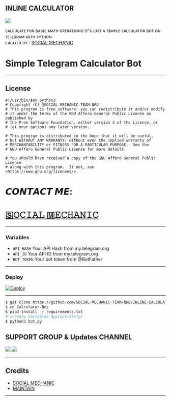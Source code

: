## INLINE CALCULATOR
<IMG src="https://telegra.ph/file/6caec29bf58337953a4b4.png">

ᴄᴀʟᴄᴜʟᴀᴛᴇ  ғᴏʀ ʙᴀsɪᴄ ᴍᴀᴛʜ ᴏᴘᴇʀᴀᴛɪᴏɴs ɪᴛ's ᴊᴜsᴛ ᴀ sɪᴍᴘʟᴇ ᴄᴀʟᴄᴜʟᴀᴛᴏʀ ʙᴏᴛ ᴏɴ ᴛᴇʟᴇɢʀᴀᴍ ᴡɪᴛʜ ᴘʏᴛʜᴏɴ.       
 ᴄʀᴇᴀᴛᴇᴅ ʙʏ :  [SOCIAL MECHANIC](https://t.me/social_mechanic_1997)


# Simple Telegram Calculator Bot

---

## License

```
#!/usr/bin/env python3
# Copyright (C) @SOCIAL-MECHANIC-TEAM-NRD
# This program is free software: you can redistribute it and/or modify
# it under the terms of the GNU Affero General Public License as published by
# the Free Software Foundation, either version 3 of the License, or
# (at your option) any later version.

# This program is distributed in the hope that it will be useful,
# but WITHOUT ANY WARRANTY; without even the implied warranty of
# MERCHANTABILITY or FITNESS FOR A PARTICULAR PURPOSE.  See the
# GNU Affero General Public License for more details.

# You should have received a copy of the GNU Affero General Public License
# along with this program.  If not, see <https://www.gnu.org/licenses/>.
```
# 𝘾𝙊𝙉𝙏𝘼𝘾𝙏 𝙈𝙀:
 #  [🇸𝙾𝙲𝙸𝙰𝙻 🇲𝙴𝙲𝙷𝙰𝙽𝙸𝙲](https://t.me/social_mechanic_1997)

---

### Variables

- `API_HASH` Your API Hash from my.telegram.org
- `API_ID` Your API ID from my.telegram.org
- `BOT_TOKEN` Your bot token from @BotFather

---

### Deploy

<a href="https://heroku.com/deploy?template=https://github.com/SOCIAL-MECHANIC-1997/INLINE-CALCULATOR">
  <img src="https://www.herokucdn.com/deploy/button.svg" alt="Deploy"> </a>


---

```sh
$ git clone https://github.com/SOCIAL-MECHANIC-TEAM-NRD/INLINE-CALCULATOR.git
$ cd Calculator-Bot
$ pip3 install -r requirements.txt
# <create Variables Appropriately>
$ python3 bot.py
```
## SUPPORT GROUP & Updates CHANNEL
<a href="https://t.me/tamil_chat_group_1"><img src="https://img.shields.io/badge/Join-Group%20Support-blue.svg?style=for-the-badge&logo=Telegram"></a> <a href="https://t.me/social_mechanic"><img src="https://img.shields.io/badge/Join-Updates%20Channel-blue.svg?style=for-the-badge&logo=Telegram"></a>


---

## Credits

- [SOCIAL MECHANIC](https://github.com/SOCIAL-MECHANIC-1997)
- [MAINTAIN](https://t.me/eye_black_lover)

---
